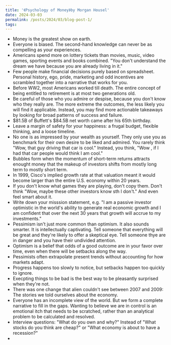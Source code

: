```yaml
---
title: '《Psychology of Money》by Morgan Housel'
date: 2024-03-03
permalink: /posts/2024/03/blog-post-1/
tags:
---
```

- Money is the greatest show on earth.
- Everyone is biased. The second-hand knowledge can never be as compelling as your experiences.
- Americans spend more on lottery tickets than movies, music, video games, sporting events and books combined. "You don't understand the dream we have because you are already living in it."
- Few people make financial decisions purely based on spreadsheet. Personal history, ego, pride, marketing and odd incentives are scrambled together into a narrative that works for you.
- Before WW2, most Americans worked till death. The entire concept of being entitled to retirement is at most two generations old.
- Be careful of those who you admire or despise, because you don't know who they really are. The more extreme the outcomes, the less likely you will find it applicable. Instead, you may find more actionable takeaways by looking for broad patterns of success and failure.
- $81.5B of Buffett's $84.5B net worth came after his 65th birthday.
- Leave a margin of safety for your happiness: a frugal budget, flexible thinking, and a loose timeline.
- No one is as impressed by your wealth as yourself. They only use you as benchmark for their own desire to be liked and admired. You rarely think "Wow, that guy driving that car is cool." Instead, you think, "Wow , if I had that car people would think I am cool."
- Bubbles form when the momentum of short-term returns attracts enought money that the makeup of investors shifts from mostly long term to mostly short term.
- In 1999, Cisco's implied growth rate at that valuation meant it would become larger than the entire U.S. economy within 20 years.
- If you don't know what games they are playing, don't copy them. Don't think "Wow, maybe these other investors know sth I don't." And even feel smart about it.
- Write down your misssion statement, e.g. "I am a passive investor optimistic in the world's ability to generate real economic growth and I am confident that over the next 30 years that growth will accrue to my investments."
- Pessimism isn't just more common than optimism. It also sounds smarter. It is intellectually captivating. Tell someone that everything will be great and they're likely to offer a skeptical eye. Tell someone thye are in danger and you have their undivided attention.
- Optimism is a belief that odds of a good outcome are in your favor over time, even when there will be setbacks along the way.
- Pessimists often extrapolate present trends without accounting for how markets adapt.
- Progress happens too slowly to notice, but setbacks happen too quickly to ignore.
- Execpting things to be bad is the best way to be pleasantly surprised when they're not.
- There was one change that alien couldn't see between 2007 and 2009: The stories we told ourselves about the economy.
- Everyone has an incomplete view of the world. But we form a complete narrative to fill in the gaps. Wanting to believe we are in control is an emotional itch that needs to be scratched, rather than an analytical problem to be calculated and resolved.
- Interview questions: "What do you own and why?" Instead of "What stocks do you think are cheap?" or "What economy is about to have a recession?"
- 




